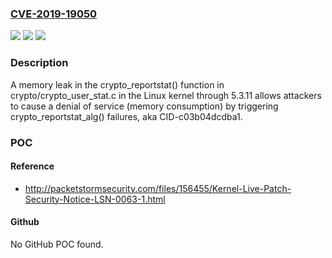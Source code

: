 ### [CVE-2019-19050](https://cve.mitre.org/cgi-bin/cvename.cgi?name=CVE-2019-19050)
![](https://img.shields.io/static/v1?label=Product&message=n%2Fa&color=blue)
![](https://img.shields.io/static/v1?label=Version&message=n%2Fa&color=blue)
![](https://img.shields.io/static/v1?label=Vulnerability&message=n%2Fa&color=brighgreen)

### Description

A memory leak in the crypto_reportstat() function in crypto/crypto_user_stat.c in the Linux kernel through 5.3.11 allows attackers to cause a denial of service (memory consumption) by triggering crypto_reportstat_alg() failures, aka CID-c03b04dcdba1.

### POC

#### Reference
- http://packetstormsecurity.com/files/156455/Kernel-Live-Patch-Security-Notice-LSN-0063-1.html

#### Github
No GitHub POC found.

